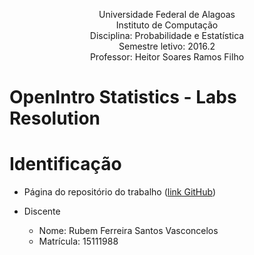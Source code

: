 <p align="center">
Universidade Federal de Alagoas</br>
Instituto de Computação</br>
Disciplina: Probabilidade e Estatística </br>
Semestre letivo: 2016.2</br>
Professor: Heitor Soares Ramos Filho</br>
</p>

# OpenIntro Statistics - Labs Resolution

# Identificação

* Página do repositório do trabalho ([link GitHub](https://github.com/rubemfsv/OpenIntro_Statistics_Labs/))

* Discente
	* Nome: Rubem Ferreira Santos Vasconcelos
	* Matrícula: 15111988

